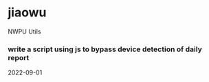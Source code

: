 # jiaowu
NWPU Utils

### write a script using js to bypass device detection of daily report
2022-09-01
